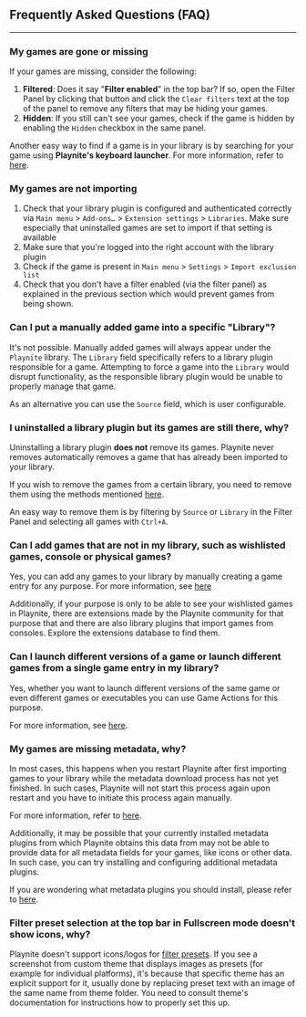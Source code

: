 ## Frequently Asked Questions (FAQ)
---------------------

### My games are gone or missing

If your games are missing, consider the following:

1. **Filtered**: Does it say "**Filter enabled**" in the top bar? If so, open the Filter Panel by clicking that button and click the `Clear filters` text at the top of the panel to remove any filters that may be hiding your games.
2. **Hidden**: If you still can't see your games, check if the game is hidden by enabling the `Hidden` checkbox in the same panel.

Another easy way to find if a game is in your library is by searching for your game using **Playnite's keyboard launcher**. For more information, refer to [here](../../features/keyboardLauncher.md).

### My games are not importing

1. Check that your library plugin is configured and authenticated correctly via `Main menu` > `Add-ons…` > `Extension settings` > `Libraries`. Make sure especially that uninstalled games are set to import if that setting is available
2. Make sure that you're logged into the right account with the library plugin
3. Check if the game is present in `Main menu` > `Settings` > `Import exclusion list`
4. Check that you don't have a filter enabled (via the filter panel) as explained in the previous section which would prevent games from being shown.

### Can I put a manually added game into a specific "Library"?

It's not possible. Manually added games will always appear under the `Playnite` library. The `Library` field specifically refers to a library plugin responsible for a game. Attempting to force a game into the `Library` would disrupt functionality, as the responsible library plugin would be unable to properly manage that game.

As an alternative you can use the `Source` field, which is user configurable.

### I uninstalled a library plugin but its games are still there, why?

Uninstalling a library plugin **does not** remove its games. Playnite never removes automatically removes a game that has already been imported to your library.

If you wish to remove the games from a certain library, you need to remove them using the methods mentioned [here](removingGames.md).

An easy way to remove them is by filtering by `Source` or `Library` in the Filter Panel and selecting all games with `Ctrl+A`.

### Can I add games that are not in my library, such as wishlisted games, console or physical games?

Yes, you can add any games to your library by manually creating a game entry for any purpose. For more information, see [here](addingGames.md#manually)

Additionally, if your purpose is only to be able to see your wishlisted games in Playnite, there are extensions made by the Playnite community for that purpose that and there are also library plugins that import games from consoles. Explore the extensions database to find them.

### Can I launch different versions of a game or launch different games from a single game entry in my library?

Yes, whether you want to launch different versions of the same game or even different games or executables you can use Game Actions for this purpose.

For more information, see [here](gameActions.md).

### My games are missing metadata, why?

In most cases, this happens when you restart Playnite after first importing games to your library while the metadata download process has not yet finished. In such cases, Playnite will not start this process again upon restart and you have to initiate this process again manually.

For more information, refer to [here](metadata.md#updating-game-metadata).

Additionally, it may be possible that your currently installed metadata plugins from which Playnite obtains this data from may not be able to provide data for all metadata fields for your games, like icons or other data. In such case, you can try installing and configuring additional metadata plugins.

If you are wondering what metadata plugins you should install, please refer to [here](../../features/extensionsSupport/faq.md#what-are-the-best-extensions-that-i-should-install).

### Filter preset selection at the top bar in Fullscreen mode doesn't show icons, why?

Playnite doesn't support icons/logos for [filter presets](../../features/filtersAndFiltersPresets.md). If you see a screenshot from custom theme that displays images as presets (for example for individual platforms), it's because that specific theme has an explicit support for it, usually done by replacing preset text with an image of the same name from theme folder. You need to consult theme's documentation for instructions how to properly set this up.
